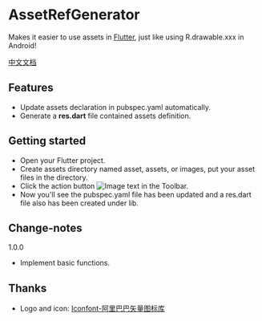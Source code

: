 # AssetRefGenerator
Makes it easier to use assets in [Flutter][1], just like using R.drawable.xxx in Android!

[中文文档][2]

## Features
 - Update assets declaration in pubspec.yaml automatically.
 - Generate a **res.dart** file contained assets definition.

## Getting started
 - Open your Flutter project.
 - Create assets directory named asset, assets, or images, put your asset files in the directory.
 - Click the action button ![Image text](https://chinastyle812.github.io/AssetRefGenerator/genAssetRef.svg) in the Toolbar.
 - Now you'll see the pubspec.yaml file has been updated and a res.dart file also has been created under lib.

## Change-notes
1.0.0
 - Implement basic functions.
 
## Thanks
 - Logo and icon: [Iconfont-阿里巴巴矢量图标库][3]

[1]:https://flutter.dev/
[2]:https://github.com/ChinaStyle812/AssetsRefGenerator/blob/master/README_zh.md
[3]:https://www.iconfont.cn/search/index?q=flutter